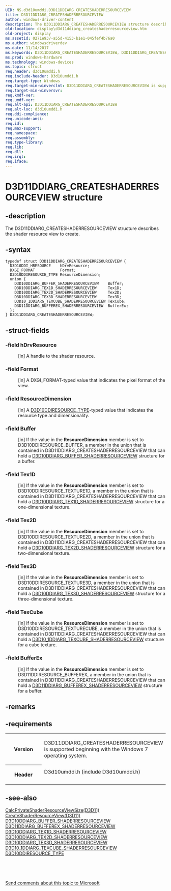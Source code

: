 ```yaml
---
UID: NS.d3d10umddi.D3D11DDIARG_CREATESHADERRESOURCEVIEW
title: D3D11DDIARG_CREATESHADERRESOURCEVIEW
author: windows-driver-content
description: The D3D11DDIARG_CREATESHADERRESOURCEVIEW structure describes the shader resource view to create.
old-location: display\d3d11ddiarg_createshaderresourceview.htm
old-project: display
ms.assetid: 0271e937-a55d-4153-b1e1-045fef4b76a0
ms.author: windowsdriverdev
ms.date: 11/14/2017
ms.keywords: D3D11DDIARG_CREATESHADERRESOURCEVIEW, D3D11DDIARG_CREATESHADERRESOURCEVIEW
ms.prod: windows-hardware
ms.technology: windows-devices
ms.topic: struct
req.header: d3d10umddi.h
req.include-header: D3d10umddi.h
req.target-type: Windows
req.target-min-winverclnt: D3D11DDIARG_CREATESHADERRESOURCEVIEW is supported beginning with the Windows 7 operating system.
req.target-min-winversvr: 
req.kmdf-ver: 
req.umdf-ver: 
req.alt-api: D3D11DDIARG_CREATESHADERRESOURCEVIEW
req.alt-loc: d3d10umddi.h
req.ddi-compliance: 
req.unicode-ansi: 
req.idl: 
req.max-support: 
req.namespace: 
req.assembly: 
req.type-library: 
req.lib: 
req.dll: 
req.irql: 
req.iface: 
---
```


# D3D11DDIARG_CREATESHADERRESOURCEVIEW structure



## -description
<p>The D3D11DDIARG_CREATESHADERRESOURCEVIEW structure describes the shader resource view to create.</p>


## -syntax

````
typedef struct D3D11DDIARG_CREATESHADERRESOURCEVIEW {
  D3D10DDI_HRESOURCE    hDrvResource;
  DXGI_FORMAT           Format;
  D3D10DDIRESOURCE_TYPE ResourceDimension;
  union {
    D3D10DDIARG_BUFFER_SHADERRESOURCEVIEW    Buffer;
    D3D10DDIARG_TEX1D_SHADERRESOURCEVIEW     Tex1D;
    D3D10DDIARG_TEX2D_SHADERRESOURCEVIEW     Tex2D;
    D3D10DDIARG_TEX3D_SHADERRESOURCEVIEW     Tex3D;
    D3D10_1DDIARG_TEXCUBE_SHADERRESOURCEVIEW TexCube;
    D3D11DDIARG_BUFFEREX_SHADERRESOURCEVIEW  BufferEx;
  };
} D3D11DDIARG_CREATESHADERRESOURCEVIEW;
````


## -struct-fields
<dl>

### -field hDrvResource

<dd>
<p>[in] A handle to the shader resource. </p>
</dd>

### -field Format

<dd>
<p>[in] A DXGI_FORMAT-typed value that indicates the pixel format of the view.</p>
</dd>

### -field ResourceDimension

<dd>
<p>[in] A <a href="display.d3d10ddiresource_type">D3D10DDIRESOURCE_TYPE</a>-typed value that indicates the resource type and dimensionality. </p>
</dd>

### -field Buffer

<dd>
<p>[in] If the value in the <b>ResourceDimension</b> member is set to D3D10DDIRESOURCE_BUFFER, a member in the union that is contained in D3D11DDIARG_CREATESHADERRESOURCEVIEW that can hold a <a href="..\d3d10umddi\ns-d3d10umddi-d3d10ddiarg-buffer-shaderresourceview.md">D3D10DDIARG_BUFFER_SHADERRESOURCEVIEW</a> structure for a buffer. </p>
</dd>

### -field Tex1D

<dd>
<p>[in] If the value in the <b>ResourceDimension</b> member is set to D3D10DDIRESOURCE_TEXTURE1D, a member in the union that is contained in D3D11DDIARG_CREATESHADERRESOURCEVIEW that can hold a <a href="..\d3d10umddi\ns-d3d10umddi-d3d10ddiarg-tex1d-shaderresourceview.md">D3D10DDIARG_TEX1D_SHADERRESOURCEVIEW</a> structure for a one-dimensional texture. </p>
</dd>

### -field Tex2D

<dd>
<p>[in] If the value in the <b>ResourceDimension</b> member is set to D3D10DDIRESOURCE_TEXTURE2D, a member in the union that is contained in D3D11DDIARG_CREATESHADERRESOURCEVIEW that can hold a <a href="..\d3d10umddi\ns-d3d10umddi-d3d10ddiarg-tex2d-shaderresourceview.md">D3D10DDIARG_TEX2D_SHADERRESOURCEVIEW</a> structure for a two-dimensional texture. </p>
</dd>

### -field Tex3D

<dd>
<p>[in] If the value in the <b>ResourceDimension</b> member is set to D3D10DDIRESOURCE_TEXTURE3D, a member in the union that is contained in D3D11DDIARG_CREATESHADERRESOURCEVIEW that can hold a <a href="..\d3d10umddi\ns-d3d10umddi-d3d10ddiarg-tex3d-shaderresourceview.md">D3D10DDIARG_TEX3D_SHADERRESOURCEVIEW</a> structure for a three-dimensional texture. </p>
</dd>

### -field TexCube

<dd>
<p>[in] If the value in the <b>ResourceDimension</b> member is set to D3D10DDIRESOURCE_TEXTURECUBE, a member in the union that is contained in D3D11DDIARG_CREATESHADERRESOURCEVIEW that can hold a <a href="..\d3d10umddi\ns-d3d10umddi-d3d10-1ddiarg-texcube-shaderresourceview.md">D3D10_1DDIARG_TEXCUBE_SHADERRESOURCEVIEW</a> structure for a cube texture. </p>
</dd>

### -field BufferEx

<dd>
<p>[in] If the value in the <b>ResourceDimension</b> member is set to D3D11DDIRESOURCE_BUFFEREX, a member in the union that is contained in D3D11DDIARG_CREATESHADERRESOURCEVIEW that can hold a <a href="..\d3d10umddi\ns-d3d10umddi-d3d11ddiarg-bufferex-shaderresourceview.md">D3D11DDIARG_BUFFEREX_SHADERRESOURCEVIEW</a> structure for a buffer. </p>
</dd>
</dl>

## -remarks


## -requirements
<table>
<tr>
<th width="30%">
<p>Version</p>
</th>
<td width="70%">
<p>D3D11DDIARG_CREATESHADERRESOURCEVIEW is supported beginning with the Windows 7 operating system. </p>
</td>
</tr>
<tr>
<th width="30%">
<p>Header</p>
</th>
<td width="70%">
<dl>
<dt>D3d10umddi.h (include D3d10umddi.h)</dt>
</dl>
</td>
</tr>
</table>

## -see-also
<dl>
<dt>
<a href="..\d3d10umddi\nc-d3d10umddi-pfnd3d11ddi-calcprivateshaderresourceviewsize.md">CalcPrivateShaderResourceViewSize(D3D11)</a>
</dt>
<dt>
<a href="..\d3d10umddi\nc-d3d10umddi-pfnd3d11ddi-createshaderresourceview.md">CreateShaderResourceView(D3D11)</a>
</dt>
<dt>
<a href="..\d3d10umddi\ns-d3d10umddi-d3d10ddiarg-buffer-shaderresourceview.md">D3D10DDIARG_BUFFER_SHADERRESOURCEVIEW</a>
</dt>
<dt>
<a href="..\d3d10umddi\ns-d3d10umddi-d3d11ddiarg-bufferex-shaderresourceview.md">D3D11DDIARG_BUFFEREX_SHADERRESOURCEVIEW</a>
</dt>
<dt>
<a href="..\d3d10umddi\ns-d3d10umddi-d3d10ddiarg-tex1d-shaderresourceview.md">D3D10DDIARG_TEX1D_SHADERRESOURCEVIEW</a>
</dt>
<dt>
<a href="..\d3d10umddi\ns-d3d10umddi-d3d10ddiarg-tex2d-shaderresourceview.md">D3D10DDIARG_TEX2D_SHADERRESOURCEVIEW</a>
</dt>
<dt>
<a href="..\d3d10umddi\ns-d3d10umddi-d3d10ddiarg-tex3d-shaderresourceview.md">D3D10DDIARG_TEX3D_SHADERRESOURCEVIEW</a>
</dt>
<dt>
<a href="..\d3d10umddi\ns-d3d10umddi-d3d10-1ddiarg-texcube-shaderresourceview.md">D3D10_1DDIARG_TEXCUBE_SHADERRESOURCEVIEW</a>
</dt>
<dt>
<a href="display.d3d10ddiresource_type">D3D10DDIRESOURCE_TYPE</a>
</dt>
</dl>
<p> </p>
<p> </p>
<p><a href="mailto:wsddocfb@microsoft.com?subject=Documentation%20feedback [display\display]:%20D3D11DDIARG_CREATESHADERRESOURCEVIEW structure%20 RELEASE:%20(11/14/2017)&amp;body=%0A%0APRIVACY STATEMENT%0A%0AWe use your feedback to improve the documentation. We don't use your email address for any other purpose, and we'll remove your email address from our system after the issue that you're reporting is fixed. While we're working to fix this issue, we might send you an email message to ask for more info. Later, we might also send you an email message to let you know that we've addressed your feedback.%0A%0AFor more info about Microsoft's privacy policy, see http://privacy.microsoft.com/en-us/default.aspx." title="Send comments about this topic to Microsoft">Send comments about this topic to Microsoft</a></p>
